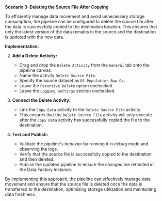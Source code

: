 **Scenario 3: Deleting the Source File After Copying**

To efficiently manage data movement and avoid unnecessary storage consumption, the pipeline can be configured to delete the source file after the data is successfully copied to the destination location. This ensures that only the latest version of the data remains in the source and the destination is updated with the new data.

**Implementation:**

2. **Add a Delete Activity:**
    
    - Drag and drop the `Delete Activity` from the `General` tab onto the pipeline canvas.
    - Name the activity `Delete Source File`.
    - Specify the source dataset as `DS Population Raw Gz`.
    - Leave the `Recursive Delete` option unchecked.
    - Leave the `Logging Settings` section unchecked.
    
4. **Connect the Delete Activity:**
    
    - Link the `Copy Data` activity to the `Delete Source File` activity.
    - This ensures that the `Delete Source File` activity will only execute after the `Copy Data` activity has successfully copied the file to the destination.
    
6. **Test and Publish:**
    
    - Validate the pipeline's behavior by running it in debug mode and observing the logs.
    - Verify that the source file is successfully copied to the destination and then deleted.
    - Publish the updated pipeline to ensure the changes are reflected in the Data Factory instance.
    

By implementing this approach, the pipeline can effectively manage data movement and ensure that the source file is deleted once the data is transferred to the destination, optimizing storage utilization and maintaining data freshness.